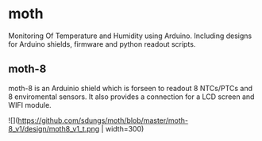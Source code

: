 # moth
Monitoring Of Temperature and Humidity using Arduino. Including designs for Arduino shields, firmware and python readout scripts. 

## moth-8
moth-8 is an Arduinio shield which is forseen to readout 8 NTCs/PTCs and 8 enviromental sensors. It also provides a connection for a LCD screen and WIFI module. 

![](https://github.com/sdungs/moth/blob/master/moth-8_v1/design/moth8_v1_t.png | width=300)

